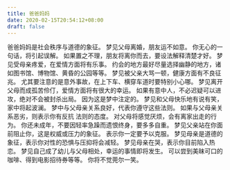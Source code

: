 ```yaml
---
title: 爸爸妈妈
date: 2020-02-15T20:54:12+08:00
draft: false
---
```


爸爸妈妈是社会秩序与道德的象征。
梦见父母离婚，朋友运不如意。
你无心的一句话，将引起误解。
如果置之不理，朋友将离你而去，要设法解释清楚才好。
梦见受母亲疼爱，在爱情方面将有乐事。
约会的地方最好尽量选择幽静的地方，诸如图书馆、博物馆、黄昏的公园等等。
梦见被父亲大骂一顿，健康方面有不良征兆。
尤其要注意的是意外事故，在上下车、横穿车道时要特别小心哪。
梦见离开父母而成孤苦伶仃，爱情方面将有很大的幸运。
如果有意中人，不必迟疑可以进攻，绝对不会被封杀出局。
因为这是梦中注定的。
梦见和父母快乐地有说有笑，家中将起波澜。
梦中与父母亲关系良好，代表你遵守这些法则。
如果与父母亲关系恶劣，则表示你有反抗 法则的态度。
对父母将感觉厌烦，会有离家出走的行为。
你还未成年，不要因轻率急躁而遗恨终身，要多多自重。
梦见父亲站在你面前阻止你，这是权威或压力的象征。
 表示你一定要予以克服。
梦见母亲是道德的象征，表示你对性的恐惧与压抑将会减轻。
梦见母亲在哭，表示你目前陷入热恋。
梦见自己成了幼儿与父母相处，幸运的事情即将发生。
可以尝到美昧可口的咖啡、得到电影招待券等等。
你将不觉莞尔一笑。
